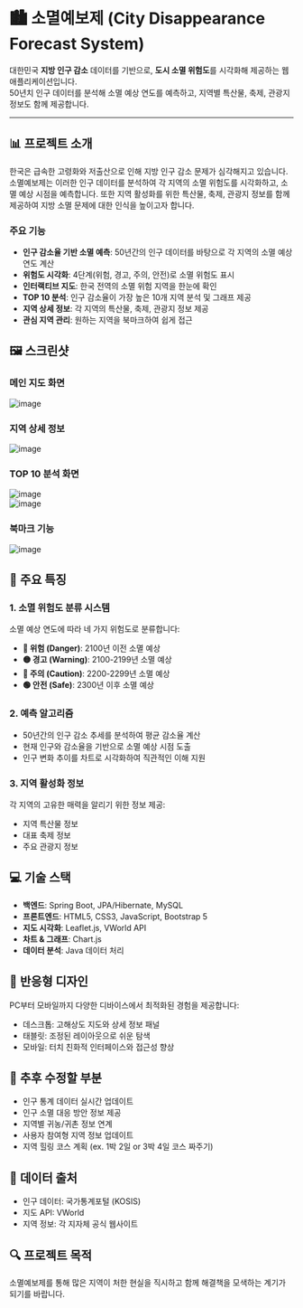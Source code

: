 # 🏙️ 소멸예보제 (City Disappearance Forecast System)
대한민국 **지방 인구 감소** 데이터를 기반으로, **도시 소멸 위험도**를 시각화해 제공하는 웹 애플리케이션입니다.  
50년치 인구 데이터를 분석해 소멸 예상 연도를 예측하고, 지역별 특산물, 축제, 관광지 정보도 함께 제공합니다.

---

## 📊 프로젝트 소개

한국은 급속한 고령화와 저출산으로 인해 지방 인구 감소 문제가 심각해지고 있습니다. 소멸예보제는 이러한 인구 데이터를 분석하여 각 지역의 소멸 위험도를 시각화하고, 소멸 예상 시점을 예측합니다. 또한 지역 활성화를 위한 특산물, 축제, 관광지 정보를 함께 제공하여 지방 소멸 문제에 대한 인식을 높이고자 합니다.

### 주요 기능

- **인구 감소율 기반 소멸 예측**: 50년간의 인구 데이터를 바탕으로 각 지역의 소멸 예상 연도 계산
- **위험도 시각화**: 4단계(위험, 경고, 주의, 안전)로 소멸 위험도 표시
- **인터랙티브 지도**: 한국 전역의 소멸 위험 지역을 한눈에 확인
- **TOP 10 분석**: 인구 감소율이 가장 높은 10개 지역 분석 및 그래프 제공
- **지역 상세 정보**: 각 지역의 특산물, 축제, 관광지 정보 제공
- **관심 지역 관리**: 원하는 지역을 북마크하여 쉽게 접근

## 🖼️ 스크린샷

### 메인 지도 화면
![image](https://github.com/user-attachments/assets/7aa2d989-88d3-4d01-b732-09deddaa3cd1)
<br>



### 지역 상세 정보
![image](https://github.com/user-attachments/assets/f3d88e2c-f2f0-443a-a66d-7907a3263263)


### TOP 10 분석 화면
![image](https://github.com/user-attachments/assets/d074cc2f-2018-4510-ba99-84d1531a336c)
<br>
![image](https://github.com/user-attachments/assets/bff2b57f-2434-46a6-9ea6-ce9f2c372058)



### 북마크 기능
![image](https://github.com/user-attachments/assets/0efdee1d-60f7-48f7-b542-0af090567ffe)

## 🌟 주요 특징

### 1. 소멸 위험도 분류 시스템

소멸 예상 연도에 따라 네 가지 위험도로 분류합니다:

- **🔴 위험 (Danger)**: 2100년 이전 소멸 예상
- **🟡 경고 (Warning)**: 2100-2199년 소멸 예상
- **🔵 주의 (Caution)**: 2200-2299년 소멸 예상
- **🟢 안전 (Safe)**: 2300년 이후 소멸 예상

### 2. 예측 알고리즘

- 50년간의 인구 감소 추세를 분석하여 평균 감소율 계산
- 현재 인구와 감소율을 기반으로 소멸 예상 시점 도출
- 인구 변화 추이를 차트로 시각화하여 직관적인 이해 지원

### 3. 지역 활성화 정보

각 지역의 고유한 매력을 알리기 위한 정보 제공:
- 지역 특산물 정보
- 대표 축제 정보
- 주요 관광지 정보

## 💻 기술 스택

- **백엔드**: Spring Boot, JPA/Hibernate, MySQL
- **프론트엔드**: HTML5, CSS3, JavaScript, Bootstrap 5
- **지도 시각화**: Leaflet.js, VWorld API
- **차트 & 그래프**: Chart.js
- **데이터 분석**: Java 데이터 처리

## 📱 반응형 디자인

PC부터 모바일까지 다양한 디바이스에서 최적화된 경험을 제공합니다:
- 데스크톱: 고해상도 지도와 상세 정보 패널
- 태블릿: 조정된 레이아웃으로 쉬운 탐색
- 모바일: 터치 친화적 인터페이스와 접근성 향상

## 🌱 추후 수정할 부분

- 인구 통계 데이터 실시간 업데이트
- 인구 소멸 대응 방안 정보 제공
- 지역별 귀농/귀촌 정보 연계
- 사용자 참여형 지역 정보 업데이트
- 지역 힐링 코스 계획 (ex. 1박 2일 or 3박 4일 코스 짜주기)

## 📝 데이터 출처

- 인구 데이터: 국가통계포털 (KOSIS)
- 지도 API: VWorld
- 지역 정보: 각 지자체 공식 웹사이트



## 🔍 프로젝트 목적

소멸예보제를 통해 많은 지역이 처한 현실을 직시하고 함께 해결책을 모색하는 계기가 되기를 바랍니다.
